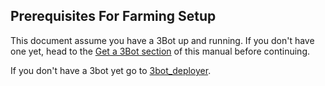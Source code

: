 ## Prerequisites For Farming Setup

This document assume you have a 3Bot up and running. If you don't have one yet, head to the [Get a 3Bot section](3bot.md) of this manual before continuing.

If you don't have a 3bot yet go to [3bot_deployer](3bot_deployer).